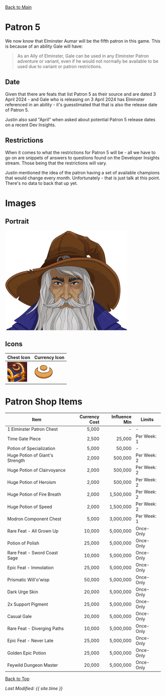 [Back to Main](index.md)

# Patron 5

We now know that Elminster Aumar will be the fifth patron in this game. This is because of an ability Gale will have:  
> As an Ally of Elminster, Gale can be used in any Elminster Patron adventure or variant, even if he would not normally be available to be used due to variant or patron restrictions.

## Date

Given that there are feats that list Patron 5 as their source and are dated 3 April 2024 - and Gale who is releasing on 3 April 2024 has Elminster referenced in an ability - it's guesstimated that that is also the release date of Patron 5.

Justin also said "April" when asked about potential Patron 5 release dates on a recent Dev Insights.

## Restrictions

When it comes to what the restrictions for Patron 5 will be - all we have to go on are snippets of answers to questions found on the Developer Insights stream. Those being that the restrictions will vary.

Justin mentioned the idea of the patron having a set of available champions that would change every month. Unfortunately - that is just talk at this point. There's no data to back that up yet.

# Images

## Portrait

![Elminster Portrait](images/patron5/portrait.png)

## Icons

| Chest Icon | Currency Icon |
|---|---|
| ![Chest Icon](images/patron5/chest.png) | ![Currency Icon](images/patron5/currency.png) |

# Patron Shop Items

| Item | Currency Cost | Influence Min | Limits |
|---|--:|--:|---|
| 1 Elminster Patron Chest | 5,000 | - | - |
| Time Gate Piece | 2,500 | 25,000 | Per Week: 1 |
| Potion of Specialization | 5,000 | 50,000 | - |
| Huge Potion of Giant's Strength | 2,000 | 500,000 | Per Week: 2 |
| Huge Potion of Clairvoyance | 2,000 | 500,000 | Per Week: 2 |
| Huge Potion of Heroism | 2,000 | 500,000 | Per Week: 2 |
| Huge Potion of Fire Breath | 2,000 | 1,500,000 | Per Week: 2 |
| Huge Potion of Speed | 2,000 | 1,500,000 | Per Week: 2 |
| Modron Component Chest | 5,000 | 3,000,000 | Per Week: 1 |
| Rare Feat - All Grown Up | 10,000 | 5,000,000 | Once-Only |
| Potion of Polish | 25,000 | 5,000,000 | Once-Only |
| Rare Feat - Sword Coast Sage | 10,000 | 5,000,000 | Once-Only |
| Epic Feat - Immolation | 25,000 | 5,000,000 | Once-Only |
| Prismatic Will'o'wisp | 50,000 | 5,000,000 | Once-Only |
| Dark Urge Skin | 20,000 | 5,000,000 | Once-Only |
| 2x Support Pigment | 25,000 | 5,000,000 | Once-Only |
| Casual Gale | 20,000 | 5,000,000 | Once-Only |
| Rare Feat - Diverging Paths | 10,000 | 5,000,000 | Once-Only |
| Epic Feat - Never Late | 25,000 | 5,000,000 | Once-Only |
| Golden Epic Potion | 25,000 | 5,000,000 | Once-Only |
| Feywild Dungeon Master | 20,000 | 5,000,000 | Once-Only |

[Back to Top](#top)

*Last Modified: {{ site.time }}*
